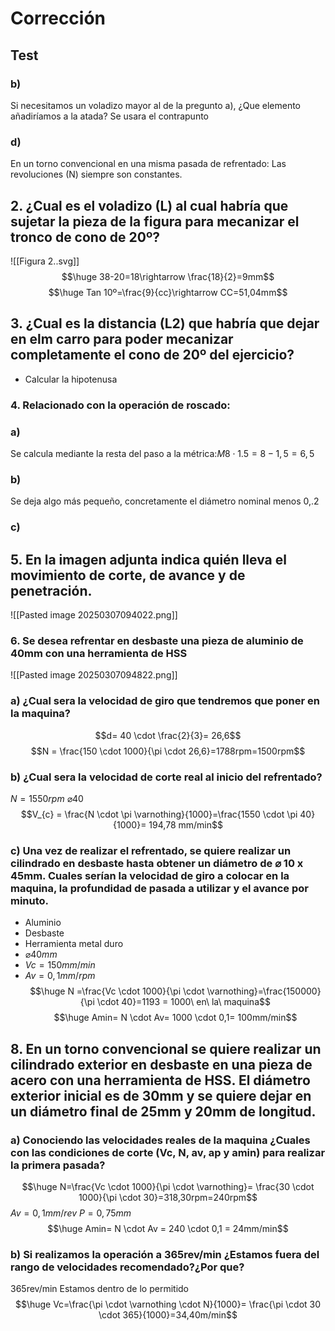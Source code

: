 # Corrección

## Test
### b)
Si necesitamos un voladizo mayor al de la pregunto a), ¿Que elemento añadiríamos a la atada?
Se usara el contrapunto
### d)
En un torno convencional en una misma pasada de refrentado:
Las revoluciones (N) siempre son constantes.
## 2. ¿Cual es el voladizo (L) al cual habría que sujetar la pieza de la figura para mecanizar el tronco de cono de 20º?

![[Figura 2..svg]]
$$\huge 38-20=18\rightarrow \frac{18}{2}=9mm$$$$\huge Tan 10º=\frac{9}{cc}\rightarrow CC=51,04mm$$
## 3.  ¿Cual es la distancia (L2) que habría que dejar en elm carro para poder mecanizar completamente el cono de 20º del ejercicio?
- Calcular la hipotenusa

### 4. Relacionado con la operación de roscado:
### a)
Se calcula mediante la resta del paso a la métrica:$M8 \cdot 1.5=8-1,5=6,5$
### b) 
Se deja algo más pequeño, concretamente el diámetro nominal menos 0,.2
### c)


## 5. En la imagen adjunta indica quién lleva el movimiento de corte, de avance y de penetración.
![[Pasted image 20250307094022.png]]
### 6. Se desea refrentar en desbaste una pieza de aluminio de 40mm con una herramienta de HSS
![[Pasted image 20250307094822.png]]
### a) ¿Cual sera la velocidad de giro que tendremos que poner en la maquina?
$$d= 40 \cdot \frac{2}{3}= 26,6$$
$$N = \frac{150 \cdot 1000}{\pi \cdot 26,6}=1788rpm=1500rpm$$
### b) ¿Cual sera la velocidad de corte real al inicio del refrentado?
$N=1550 rpm$ 
$\varnothing 40$
$$V_{c} = \frac{N \cdot \pi \varnothing}{1000}=\frac{1550 \cdot \pi 40}{1000}= 194,78 mm/min$$
### c) Una vez de realizar el refrentado, se quiere realizar un cilindrado en desbaste hasta obtener un diámetro de $\varnothing$ 10 x 45mm. Cuales serían la velocidad de giro a colocar en la maquina, la profundidad de pasada a utilizar y el avance por minuto.
- Aluminio
- Desbaste
- Herramienta metal duro
- $\varnothing 40mm$
- $Vc =150mm/min$
- $Av=0,1mm/rpm$
$$\huge N =\frac{Vc \cdot 1000}{\pi \cdot \varnothing}=\frac{150000}{\pi \cdot 40}=1193 = 1000\ en\ la\ maquina$$
$$\huge Amin= N \cdot Av= 1000 \cdot 0,1= 100mm/min$$
## 8. En un torno convencional se quiere realizar un cilindrado exterior en desbaste en una pieza de acero con una herramienta de HSS. El diámetro exterior inicial es de 30mm y se quiere dejar en un diámetro final de 25mm y 20mm de longitud.
### a) Conociendo las velocidades reales de la maquina ¿Cuales con las condiciones de corte (Vc, N, av, ap y amin) para realizar la primera pasada?
$$\huge N=\frac{Vc \cdot 1000}{\pi \cdot \varnothing}= \frac{30 \cdot 1000}{\pi \cdot 30}=318,30rpm=240rpm$$
$Av=0,1mm/rev$
$P = 0,75mm$
$$\huge Amin= N \cdot Av = 240 \cdot 0,1 = 24mm/min$$

### b) Si realizamos la operación a 365rev/min ¿Estamos fuera del rango de velocidades recomendado?¿Por que?
365rev/min Estamos dentro de lo permitido$$\huge Vc=\frac{\pi \cdot \varnothing \cdot N}{1000}= \frac{\pi \cdot 30 \cdot 365}{1000}=34,40m/min$$
